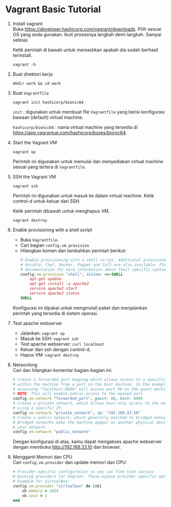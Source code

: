 # Vagrant Basic Tutorial

1. Install vagrant  
    Buka https://developer.hashicorp.com/vagrant/downloads. Pilih sesuai OS yang anda gunakan. Ikuti prosesnya langkah demi langkah. Sampai selesai.

    Ketik perintah di bawah untuk memastikan apakah dia sudah berhasil terinstall.
    ```
    vagrant -h
    ```

2. Buat direktori kerja
    ```
    mkdir work && cd work
    ```

3. Buat `Vagrantfile`
    ```
    vagrant init hashicorp/bionic64
    ```

    `init` : digunakan untuk membuat file `Vagrantfile` yang berisi konfigurasi bawaan (default) virtual machine.

    `hashicorp/bionic64` : nama virtual machine yang tersedia di https://app.vagrantup.com/hashicorp/boxes/bionic64.
 
4. Start the Vagrant VM 
    ```
    vagrant up
    ```
    Perintah ini digunakan untuk memulai dan menyediakan virtual machine sesuai yang tertera di `Vagrantfile`.

5. SSH the Vagrant VM
    ```
    vagrant ssh
    ```
    Perintah ini digunakan untuk masuk ke dalam virtual machine. Ketik control-d untuk keluar dari SSH.

    Ketik perintah dibawah untuk menghapus VM.
    ```
    vagrant destroy
    ```

6. Enable provisioning with a shell script  
    - Buka `Vagrantfile`. 
    - Cari bagian `config.vm.provision`
    - Hilangkan komen dan tambahkan perintah berikut:
        ```ruby
        # Enable provisioning with a shell script. Additional provisioners such as
        # Ansible, Chef, Docker, Puppet and Salt are also available. Please see the
        # documentation for more information about their specific syntax and use.
        config.vm.provision "shell", inline: <<-SHELL
            apt-get update
            apt-get install -y apache2
            service apache2 start
            service apache2 status
        SHELL
        ```
    Konfigurasi ini dipakai untuk menginstall paket dan menjalankan perintah yang tersedia di sistem operasi.

7. Test apache webserver
    - Jalankan: `vagrant up`
    - Masuk ke SSH: `vagrant ssh`
    - Test apache webserver: `curl localhost`
    - Keluar dari ssh dengan control-d.
    - Hapus VM: `vagrant destroy`

8. Networking  
    Cari dan hilangkan komentar bagian-bagian ini:
    ```ruby
    # Create a forwarded port mapping which allows access to a specific port
    # within the machine from a port on the host machine. In the example below,
    # accessing "localhost:8080" will access port 80 on the guest machine.
    # NOTE: This will enable public access to the opened port
    config.vm.network "forwarded_port", guest: 80, host: 8080
    # Create a private network, which allows host-only access to the machine
    # using a specific IP.
    config.vm.network "private_network", ip: "192.168.33.10"
    # Create a public network, which generally matched to bridged network.
    # Bridged networks make the machine appear as another physical device on
    # your network.
    config.vm.network "public_network"
    ```

    Dengan konfigurasi di atas, kamu dapat mengakses apache webserver dengan membuka http://192.168.33.10 dari browser.

9. Mengganti Memori dan CPU  
    Cari `config.vm.provider` dan update memori dan CPU:
    ```ruby
    # Provider-specific configuration so you can fine-tune various
    # backing providers for Vagrant. These expose provider-specific options.
    # Example for VirtualBox:
    config.vm.provider "virtualbox" do |vb|
        vb.memory = 1024
        vb.cpus = 1
    end
    ```
